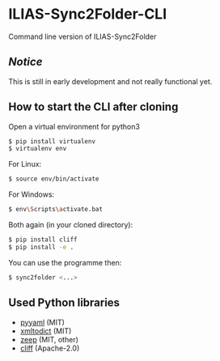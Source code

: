 # ILIAS-Sync2Folder-CLI
Command line version of ILIAS-Sync2Folder

## *Notice*
This is still in early development and not really functional yet.

## How to start the CLI after cloning
Open a virtual environment for python3
```sh
$ pip install virtualenv
$ virtualenv env
```
For Linux:
```sh
$ source env/bin/activate
```
For Windows:
```sh
$ env\Scripts\activate.bat
```
Both again (in your cloned directory):
```sh
$ pip install cliff
$ pip install -e .
```
You can use the programme then:
```sh
$ sync2folder <...>
```



## Used Python libraries
- [pyyaml](https://github.com/yaml/pyyaml) (MIT)
- [xmltodict](https://github.com/martinblech/xmltodict) (MIT)
- [zeep](https://github.com/mvantellingen/python-zeep) (MIT, other)
- [cliff](https://github.com/openstack/cliff) (Apache-2.0)
